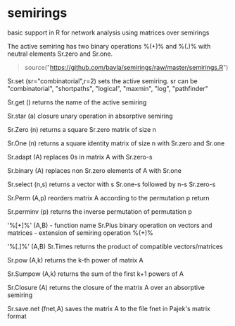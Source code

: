 # semirings 
basic support in R for network analysis using matrices over semirings

The active semiring has two binary operations %(+)% and %(.)% with neutral elements Sr.zero and Sr.one. 

> source("https://github.com/bavla/semirings/raw/master/semirings.R")

Sr.set  (sr="combinatorial",r=2)
  sets the active semiring. sr can be "combinatorial", "shortpaths", "logical", "maxmin", "log", "pathfinder"

Sr.get  () 
  returns the name of the active semiring

Sr.star (a) closure unary operation in absorptive semiring

Sr.Zero (n)
  returns a square Sr.zero matrix of size n

Sr.One (n)
  returns a square identity matrix of size  n  with  Sr.zero and Sr.one

Sr.adapt (A) 
  replaces  0s  in matrix A with Sr.zero-s

Sr.binary (A) 
  replaces non Sr.zero elements of A with Sr.one

Sr.select  (n,s) 
  returns a vector with  s  Sr.one-s followed by  n-s  Sr.zero-s

Sr.Perm  (A,p) 
  reorders matrix  A  according to the permutation  p return

Sr.perminv  (p)
  returns the inverse permutation of permutation  p


'%[+]%'   (A,B) - function name Sr.Plus
  binary operation on vectors and matrices - extension of semiring operation  %(+)%

'%[.]%' (A,B) Sr.Times 
  returns the product of compatible vectors/matrices

Sr.pow    (A,k)
  returns the k-th power of matrix A
  
Sr.Sumpow (A,k)
  returns the sum of the first k+1 powers of A

Sr.Closure (A)
  returns the closure of the matrix  A  over an absorptive semiring

Sr.save.net (fnet,A)
  saves the matrix  A  to the file  fnet  in Pajek's matrix format


